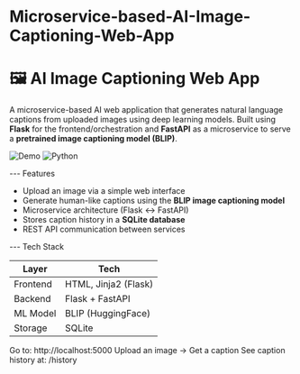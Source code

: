 # Microservice-based-AI-Image-Captioning-Web-App

# 🖼️ AI Image Captioning Web App

A microservice-based AI web application that generates natural language captions from uploaded images using deep learning models. Built using **Flask** for the frontend/orchestration and **FastAPI** as a microservice to serve a **pretrained image captioning model (BLIP)**.

![Demo](https://img.shields.io/badge/Status-Working-green) ![Python](https://img.shields.io/badge/Python-3.8+-blue)

--- Features
- Upload an image via a simple web interface
- Generate human-like captions using the **BLIP image captioning model**
- Microservice architecture (Flask <-> FastAPI)
- Stores caption history in a **SQLite database**
- REST API communication between services

--- Tech Stack

| Layer     | Tech                 |
|-----------|----------------------|
| Frontend  | HTML, Jinja2 (Flask) |
| Backend   | Flask + FastAPI      |
| ML Model  | BLIP (HuggingFace)   |
| Storage   | SQLite               |


Go to: http://localhost:5000
Upload an image → Get a caption 
See caption history at: /history
